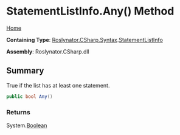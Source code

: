 # StatementListInfo\.Any\(\) Method <a name="_Top"></a>

[Home](../../../../../README.md)

**Containing Type**: [Roslynator.CSharp.Syntax](../../README.md#_Top)\.[StatementListInfo](../README.md#_Top)

**Assembly**: Roslynator\.CSharp\.dll

## Summary

True if the list has at least one statement\.

```csharp
public bool Any()
```

### Returns

System\.[Boolean](https://docs.microsoft.com/en-us/dotnet/api/system.boolean)

